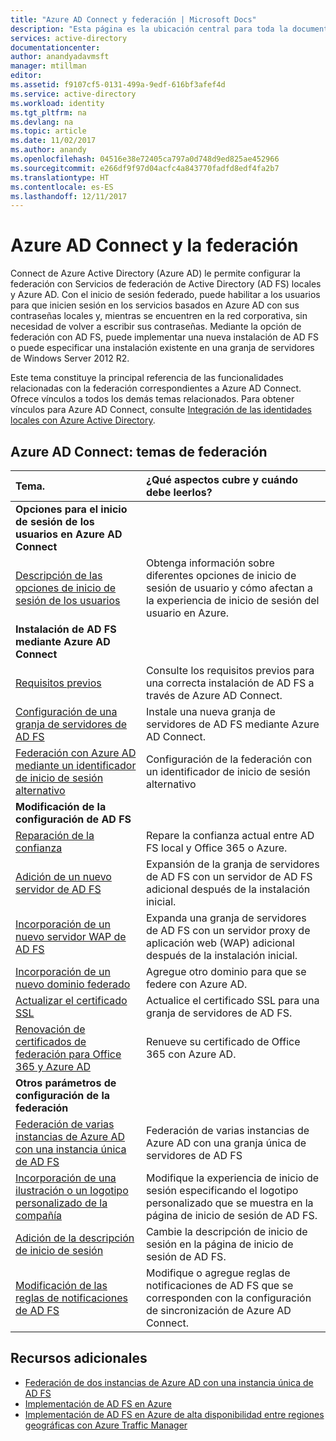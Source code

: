 ```yaml
---
title: "Azure AD Connect y federación | Microsoft Docs"
description: "Esta página es la ubicación central para toda la documentación relacionada con las operaciones de AD FS que usan Azure AD Connect."
services: active-directory
documentationcenter: 
author: anandyadavmsft
manager: mtillman
editor: 
ms.assetid: f9107cf5-0131-499a-9edf-616bf3afef4d
ms.service: active-directory
ms.workload: identity
ms.tgt_pltfrm: na
ms.devlang: na
ms.topic: article
ms.date: 11/02/2017
ms.author: anandy
ms.openlocfilehash: 04516e38e72405ca797a0d748d9ed825ae452966
ms.sourcegitcommit: e266df9f97d04acfc4a843770fadfd8edf4fa2b7
ms.translationtype: HT
ms.contentlocale: es-ES
ms.lasthandoff: 12/11/2017
---
```

# <a name="azure-ad-connect-and-federation"></a>Azure AD Connect y la federación
Connect de Azure Active Directory (Azure AD) le permite configurar la federación con Servicios de federación de Active Directory (AD FS) locales y Azure AD. Con el inicio de sesión federado, puede habilitar a los usuarios para que inicien sesión en los servicios basados en Azure AD con sus contraseñas locales y, mientras se encuentren en la red corporativa, sin necesidad de volver a escribir sus contraseñas. Mediante la opción de federación con AD FS, puede implementar una nueva instalación de AD FS o puede especificar una instalación existente en una granja de servidores de Windows Server 2012 R2.

Este tema constituye la principal referencia de las funcionalidades relacionadas con la federación correspondientes a Azure AD Connect. Ofrece vínculos a todos los demás temas relacionados. Para obtener vínculos para Azure AD Connect, consulte [Integración de las identidades locales con Azure Active Directory](active-directory-aadconnect.md).

## <a name="azure-ad-connect-federation-topics"></a>Azure AD Connect: temas de federación
| Tema. | ¿Qué aspectos cubre y cuándo debe leerlos? |
|:--- |:--- |
| **Opciones para el inicio de sesión de los usuarios en Azure AD Connect** | |
| [Descripción de las opciones de inicio de sesión de los usuarios](active-directory-aadconnect-user-signin.md) |Obtenga información sobre diferentes opciones de inicio de sesión de usuario y cómo afectan a la experiencia de inicio de sesión del usuario en Azure. |
| **Instalación de AD FS mediante Azure AD Connect** | |
| [Requisitos previos](active-directory-aadconnect-get-started-custom.md#ad-fs-configuration-pre-requisites) |Consulte los requisitos previos para una correcta instalación de AD FS a través de Azure AD Connect. |
| [Configuración de una granja de servidores de AD FS](active-directory-aadconnect-get-started-custom.md#configuring-federation-with-ad-fs) |Instale una nueva granja de servidores de AD FS mediante Azure AD Connect. |
| [Federación con Azure AD mediante un identificador de inicio de sesión alternativo](active-directory-aadconnect-federation-management.md#alternateid) | Configuración de la federación con un identificador de inicio de sesión alternativo  |
| **Modificación de la configuración de AD FS** | |
| [Reparación de la confianza](active-directory-aadconnect-federation-management.md#repairthetrust) |Repare la confianza actual entre AD FS local y Office 365 o Azure. |
| [Adición de un nuevo servidor de AD FS](active-directory-aadconnect-federation-management.md#addadfsserver) |Expansión de la granja de servidores de AD FS con un servidor de AD FS adicional después de la instalación inicial. |
| [Incorporación de un nuevo servidor WAP de AD FS](active-directory-aadconnect-federation-management.md#addwapserver) |Expanda una granja de servidores de AD FS con un servidor proxy de aplicación web (WAP) adicional después de la instalación inicial. |
| [Incorporación de un nuevo dominio federado](active-directory-aadconnect-federation-management.md#addfeddomain) |Agregue otro dominio para que se federe con Azure AD. |
| [Actualizar el certificado SSL](active-directory-aadconnectfed-ssl-update.md)| Actualice el certificado SSL para una granja de servidores de AD FS. |
| [Renovación de certificados de federación para Office 365 y Azure AD](active-directory-aadconnect-o365-certs.md)|Renueve su certificado de Office 365 con Azure AD.|
| **Otros parámetros de configuración de la federación** | |
| [Federación de varias instancias de Azure AD con una instancia única de AD FS](active-directory-aadconnectfed-single-adfs-multitenant-federation.md) | Federación de varias instancias de Azure AD con una granja única de servidores de AD FS| 
| [Incorporación de una ilustración o un logotipo personalizado de la compañía](active-directory-aadconnect-federation-management.md#customlogo) |Modifique la experiencia de inicio de sesión especificando el logotipo personalizado que se muestra en la página de inicio de sesión de AD FS. |
| [Adición de la descripción de inicio de sesión](active-directory-aadconnect-federation-management.md#addsignindescription) |Cambie la descripción de inicio de sesión en la página de inicio de sesión de AD FS. |
| [Modificación de las reglas de notificaciones de AD FS](active-directory-aadconnect-federation-management.md#modclaims) |Modifique o agregue reglas de notificaciones de AD FS que se corresponden con la configuración de sincronización de Azure AD Connect. |


## <a name="additional-resources"></a>Recursos adicionales
* [Federación de dos instancias de Azure AD con una instancia única de AD FS](active-directory-aadconnectfed-single-adfs-multitenant-federation.md)
* [Implementación de AD FS en Azure](active-directory-aadconnect-azure-adfs.md)
* [Implementación de AD FS en Azure de alta disponibilidad entre regiones geográficas con Azure Traffic Manager](../active-directory-adfs-in-azure-with-azure-traffic-manager.md)
